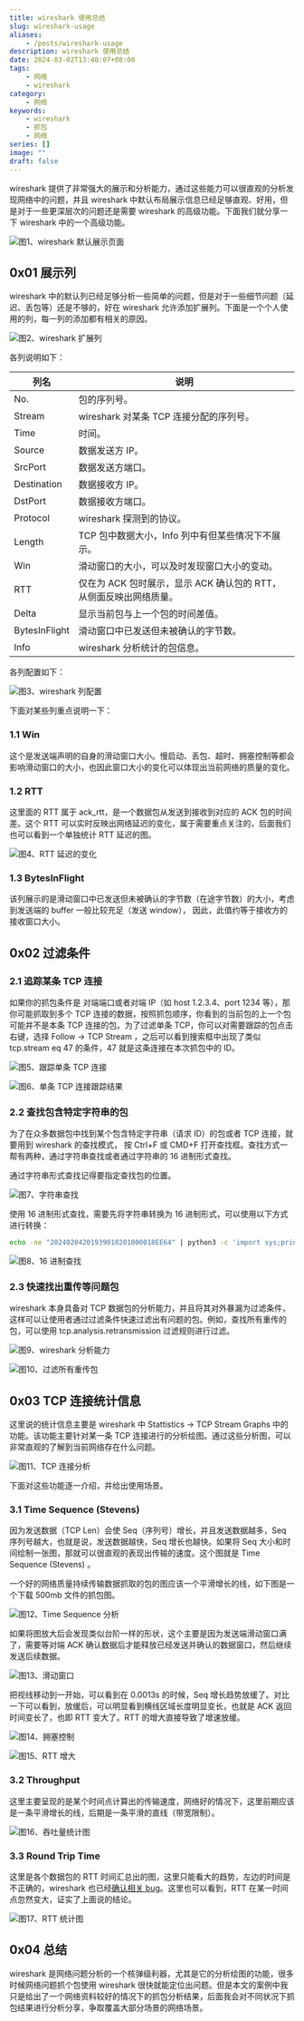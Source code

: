 ```yaml
---
title: wireshark 使用总结
slug: wireshark-usage
aliases:
    - /posts/wireshark-usage
description: wireshark 使用总结
date: 2024-03-02T13:40:07+08:00
tags:
    - 网络
    - wireshark
category:
    - 网络
keywords:
    - wireshark
    - 抓包
    - 网络
series: []
image: ""
draft: false
---
```


wireshark 提供了非常强大的展示和分析能力，通过这些能力可以很直观的分析发现网络中的问题，并且 wireshark 中默认布局展示信息已经足够直观、好用，但是对于一些更深层次的问题还是需要 wireshark 的高级功能。下面我们就分享一下 wireshark 中的一个高级功能。

![图1、wireshark 默认展示页面](./wireshark-usage/01_wireshark_默认展示页面.png)

## **0x01 展示列**

wireshark 中的默认列已经足够分析一些简单的问题，但是对于一些细节问题（延迟、丢包等）还是不够的，好在 wireshark 允许添加扩展列。下面是一个个人使用的列，每一列的添加都有相关的原因。

![图2、wireshark 扩展列](./wireshark-usage/02_wireshark_扩展列.png)

各列说明如下：

| 列名          | 说明                                                               |
| ------------- | ------------------------------------------------------------------ |
| No.           | 包的序列号。                                                       |
| Stream        | wireshark 对某条 TCP 连接分配的序列号。                            |
| Time          | 时间。                                                             |
| Source        | 数据发送方 IP。                                                    |
| SrcPort       | 数据发送方端口。                                                   |
| Destination   | 数据接收方 IP。                                                    |
| DstPort       | 数据接收方端口。                                                   |
| Protocol      | wireshark 探测到的协议。                                           |
| Length        | TCP 包中数据大小，Info 列中有但某些情况下不展示。                  |
| Win           | 滑动窗口的大小，可以及时发现窗口大小的变动。                       |
| RTT           | 仅在为 ACK 包时展示，显示 ACK 确认包的 RTT，从侧面反映出网络质量。 |
| Delta         | 显示当前包与上一个包的时间差值。                                   |
| BytesInFlight | 滑动窗口中已发送但未被确认的字节数。                               |
| Info          | wireshark 分析统计的包信息。                                       |

各列配置如下：

![图3、wireshark 列配置](./wireshark-usage/03_wireshark_列配置.png)

下面对某些列重点说明一下：

### **1.1 Win**

这个是发送端声明的自身的滑动窗口大小。慢启动、丢包、超时、拥塞控制等都会影响滑动窗口的大小，也因此窗口大小的变化可以体现出当前网络的质量的变化。

### **1.2 RTT**

这里面的 RTT 属于 ack_rtt，是一个数据包从发送到接收到对应的 ACK 包的时间差。这个 RTT 可以实时反映出网络延迟的变化，属于需要重点关注的，后面我们也可以看到一个单独统计 RTT 延迟的图。

![图4、RTT 延迟的变化](./wireshark-usage/04_RTT_延迟的变化.png)

### **1.3 BytesInFlight**

该列展示的是滑动窗口中已发送但未被确认的字节数（在途字节数）的大小，考虑到发送端的 buffer 一般比较充足（发送 window）， 因此，此值约等于接收方的接收窗口大小。

## **0x02 过滤条件**

### **2.1 追踪某条 TCP 连接**

如果你的抓包条件是 对端端口或者对端 IP（如 host 1.2.3.4、port 1234 等），那你可能抓取到多个 TCP 连接的数据，按照抓包顺序，你看到的当前包的上一个包可能并不是本条 TCP 连接的包。为了过滤单条 TCP，你可以对需要跟踪的包点击右键，选择 Follow -> TCP Stream ，之后可以看到搜索框中出现了类似 tcp.stream eq 47 的条件，47 就是这条连接在本次抓包中的 ID。

![图5、跟踪单条 TCP 连接](./wireshark-usage/05_跟踪单条_TCP_连接.png)

![图6、单条 TCP 连接跟踪结果](./wireshark-usage/06_单条_TCP_连接跟踪结果.png)

### **2.2 查找包含特定字符串的包**

为了在众多数据包中找到某个包含特定字符串（请求 ID）的包或者 TCP 连接，就要用到 wireshark 的查找模式， 按 Ctrl+F 或 CMD+F 打开查找框。查找方式一帮有两种，通过字符串查找或者通过字符串的 16 进制形式查找。

通过字符串形式查找记得要指定查找包的位置。

![图7、字符串查找](./wireshark-usage/07_字符串查找.png)

使用 16 进制形式查找，需要先将字符串转换为 16 进制形式，可以使用以下方式进行转换：

```bash
echo -ne "20240204201939010201000018EE64" | python3 -c 'import sys;print("".join([hex(ord(c))[2:].zfill(2) for c in sys.stdin.read()]))' 
```

![图8、16 进制查找](./wireshark-usage/08_16_进制查找.png)

### **2.3 快速找出重传等问题包**

wireshark 本身具备对 TCP 数据包的分析能力，并且将其对外暴漏为过滤条件，这样可以让使用者通过过滤条件快速过滤出有问题的包。例如，查找所有重传的包，可以使用 tcp.analysis.retransmission 过滤规则进行过滤。

![图9、wireshark 分析能力](./wireshark-usage/09_wireshark_分析能力.png)

![图10、过滤所有重传包](./wireshark-usage/10_过滤所有重传包.png)

## **0x03 TCP 连接统计信息**

这里说的统计信息主要是 wireshark 中 Stattistics -> TCP Stream Graphs 中的功能。该功能主要针对某一条 TCP 连接进行的分析绘图。通过这些分析图，可以非常直观的了解到当前网络存在什么问题。

![图11、TCP 连接分析](./wireshark-usage/11_TCP_连接分析.png)

下面对这些功能逐一介绍，并给出使用场景。

### 3.1 Time Sequence (Stevens) 

因为发送数据（TCP Len）会使 Seq（序列号）增长，并且发送数据越多，Seq 序列号越大，也就是说，发送数据越快，Seq 增长也越快。如果将 Seq 大小和时间绘制一张图，那就可以很直观的表现出传输的速度。这个图就是 Time Sequence (Stevens)  。

一个好的网络质量持续传输数据抓取的包的图应该一个平滑增长的线，如下图是一个下载 500mb 文件的抓包图。

![图12、Time Sequence 分析](./wireshark-usage/12_Time_Sequence_分析.png)

如果将图放大后会发现类似台阶一样的形状，这个主要是因为发送端滑动窗口满了，需要等对端 ACK 确认数据后才能释放已经发送并确认的数据窗口，然后继续发送后续数据。

![图13、滑动窗口](./wireshark-usage/13_滑动窗口.png)

把视线移动到一开始，可以看到在 0.0013s 的时候，Seq 增长趋势放缓了。对比一下可以看到，放缓后，可以明显看到横线区域长度明显变长，也就是 ACK 返回时间变长了，也即 RTT 变大了。RTT 的增大直接导致了增速放缓。

![图14、拥塞控制](./wireshark-usage/14_拥塞控制.png)

![图15、RTT 增大](./wireshark-usage/15_RTT_增大.png)

### 3.2 Throughput

这里主要呈现的是某个时间点计算出的传输速度，网络好的情况下，这里前期应该是一条平滑增长的线，后期是一条平滑的直线（带宽限制）。

![图16、吞吐量统计图](./wireshark-usage/16_吞吐量统计图.png)

### 3.3 Round Trip Time

这里是各个数据包的 RTT 时间汇总出的图，这里只能看大的趋势，左边的时间是不正确的，wireshark 也已经[确认相关 bug](https://osqa-ask.wireshark.org/questions/38607/rtt-graph-showing-values-higher-than-tcpanalysisack_rtt/)。这里也可以看到，RTT 在某一时间点忽然变大，证实了上面说的结论。

![图17、RTT 统计图](./wireshark-usage/17_RTT_统计图.png)

## **0x04 总结**

wireshark 是网络问题分析的一个核弹级利器，尤其是它的分析绘图的功能，很多时候网络问题抓个包使用 wireshark 很快就能定位出问题。但是本文的案例中我只是给出了一个网络资料较好的情况下的抓包分析结果，后面我会对不同状况下抓包结果进行分析分享，争取覆盖大部分场景的网络场景。
